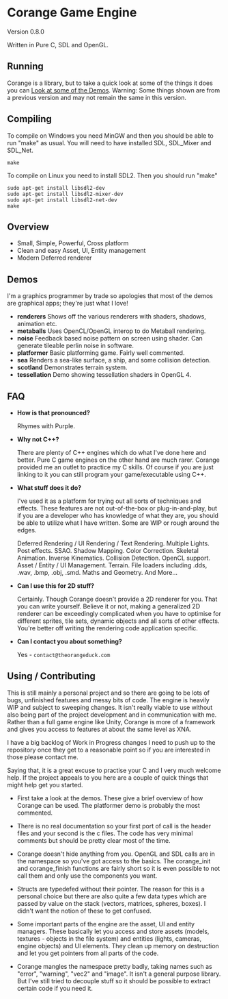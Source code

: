 Corange Game Engine
===================
	
Version 0.8.0

Written in Pure C, SDL and OpenGL.

Running
-------
	
Corange is a library, but to take a quick look at some of the things it does you can [Look at some of the Demos](http://www.youtube.com/watch?v=482GxqTWXtA). Warning: Some things shown are from a previous version and may not remain the same in this version.
	

Compiling
---------
	
To compile on Windows you need MinGW and then you should be able to run "make" as usual. You will need to have installed SDL, SDL_Mixer and SDL_Net.

    make

To compile on Linux you need to install SDL2. Then you should run "make"

    sudo apt-get install libsdl2-dev
    sudo apt-get install libsdl2-mixer-dev
    sudo apt-get install libsdl2-net-dev
    make


Overview
--------

* Small, Simple, Powerful, Cross platform
* Clean and easy Asset, UI, Entity management
* Modern Deferred renderer


Demos
-----

I'm a graphics programmer by trade so apologies that most of the demos are graphical apps; they're just what I love!

* __renderers__ Shows off the various renderers with shaders, shadows, animation etc.
* __metaballs__ Uses OpenCL/OpenGL interop to do Metaball rendering.
* __noise__ Feedback based noise pattern on screen using shader. Can generate tileable perlin noise in software.
* __platformer__ Basic platforming game. Fairly well commented.
* __sea__ Renders a sea-like surface, a ship, and some collision detection.
* __scotland__ Demonstrates terrain system.
* __tessellation__ Demo showing tessellation shaders in OpenGL 4.

	
FAQ
---

* __How is that pronounced?__

	Rhymes with Purple.

* __Why not C++?__
	
	There are plenty of C++ engines which do what I've done here and better. Pure C game engines on the other hand are much rarer. Corange provided me an outlet to practice my C skills. Of course if you are just linking to it you can still program your game/executable using C++.
	
* __What stuff does it do?__

	I've used it as a platform for trying out all sorts of techniques and effects. These features are not out-of-the-box or plug-in-and-play, but if you are a developer who has knowledge of what they are, you should be able to utilize what I have written. Some are WIP or rough around the edges.
	
	Deferred Rendering / UI Rendering / Text Rendering. Multiple Lights. Post effects. SSAO. Shadow Mapping. Color Correction. Skeletal Animation. Inverse Kinematics. Collision Detection. OpenCL support. Asset / Entity / UI Management. Terrain. File loaders including .dds, .wav, .bmp, .obj, .smd. Maths and Geometry. And More...
	
* __Can I use this for 2D stuff?__
	
	Certainly. Though Corange doesn't provide a 2D renderer for you. That you can write yourself. Believe it or not, making a generalized 2D renderer can be exceedingly complicated when you have to optimise for different sprites, tile sets, dynamic objects and all sorts of other effects. You're better off writing the rendering code application specific.
	
* __Can I contact you about something?__

	Yes - `contact@theorangeduck.com`

  
Using / Contributing
--------------------
	
This is still mainly a personal project and so there are going to be lots of bugs, unfinished features and messy bits of code. The engine is heavily WIP and subject to sweeping changes. It isn't really viable to use without also being part of the project development and in communication with me. Rather than a full game engine like Unity, Corange is more of a framework and gives you access to features at about the same level as XNA.

I have a big backlog of Work in Progress changes I need to push up to the repository once they get to a reasonable point so if you are interested in those please contact me.
		
Saying that, it is a great excuse to practise your C and I very much welcome help. If the project appeals to you here are a couple of quick things that might help get you started.
		
* First take a look at the demos. These give a brief overview of how Corange can be used. The platformer demo is probably the most commented.

* There is no real documentation so your first port of call is the header files and your second is the c files. The code has very minimal comments but should be pretty clear most of the time.

* Corange doesn't hide anything from you. OpenGL and SDL calls are in the namespace so you've got access to the basics. The corange_init and corange_finish functions are fairly short so it is even possible to not call them and only use the components you want.

* Structs are typedefed without their pointer. The reason for this is a personal choice but there are also quite a few data types which are passed by value on the stack (vectors, matrices, spheres, boxes). I didn't want the notion of these to get confused.

* Some important parts of the engine are the asset, UI and entity managers. These basically let you access and store assets (models, textures - objects in the file system) and entities (lights, cameras, engine objects) and UI elements. They clean up memory on destruction and let you get pointers from all parts of the code.

* Corange mangles the namespace pretty badly, taking names such as "error", "warning", "vec2" and "image". It isn't a general purpose library. But I've still tried to decouple stuff so it should be possible to extract certain code if you need it.

